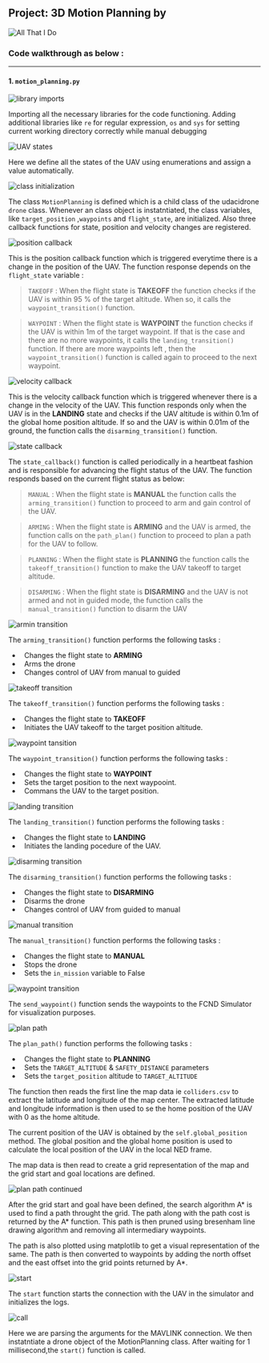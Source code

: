 ## Project: 3D Motion Planning by
![All That I Do](./misc/All_That_I_Do_logo.PNG)

### Code walkthrough as below :
---

#### 1. `motion_planning.py` 

![library imports](./misc/mp_imports.PNG)

Importing all the necessary libraries for the code functioning. Adding additional libraries like `re` for regular expression, `os` and `sys` for setting current working  directory correctly while manual debugging

![UAV states](./misc/mp_states.PNG)

Here we define all the states of the UAV using enumerations and assign a value automatically.

![class initialization](./misc/mp_class_init.PNG)

The class `MotionPlanning` is defined which is a child class of the udacidrone `drone` class. Whenever an class object is instatntiated, the class variables, like `target_position` ,`waypoints` and `flight_state`, are initialized. Also three callback functions for state, position and velocity changes are registered.

![position callback](./misc/mp_position_callback.PNG)

This is the position callback function which is triggered everytime there is a change in the position of the UAV. The function response depends on the `flight_state` variable :

> `TAKEOFF` : When the flight state is **TAKEOFF** the function checks if the UAV is within 95 % of the target altitude. When so, it calls the `waypoint_transition()` function.

> `WAYPOINT` : When the flight state is **WAYPOINT** the function checks if the UAV is within 1m of the target waypoint. If that is the case and there are no more waypoints, it calls the `landing_transition()` function. If there are more waypoints left , then the `waypoint_transition()` function is called again to proceed to the next waypoint.

![velocity callback](./misc/mp_velocity_callback.PNG)

This is the velocity callback function which is triggered whenever there is a change in the velocity of the UAV. This function responds only when the UAV is in the **LANDING** state and checks if the UAV altitude is within 0.1m of the global home position altitude. If so and the UAV is within 0.01m of the ground, the function calls the `disarming_transition()` function.

![state callback](./misc/mp_state_callback.PNG)

The `state_callback()` function is called periodically in a heartbeat fashion and is responsible for advancing the flight status of the UAV. The function responds based on the current flight status as below:

> `MANUAL` : When the flight state is **MANUAL** the function calls the `arming_transition()` function to proceed to arm and gain control of the UAV.

> `ARMING` : When the flight state is **ARMING** and the UAV is armed, the function calls on the `path_plan()` function to proceed to plan a path for the UAV to follow.

> `PLANNING` : When the flight state is **PLANNING** the function calls the `takeoff_transition()` function to make the UAV takeoff to target altitude.

> `DISARMING` : When the flight state is **DISARMING** and the UAV is not armed and not in guided mode, the function calls the `manual_transition()` function to disarm the UAV

![armin transition](./misc/mp_arming_transition.PNG)

The `arming_transition()` function performs the following tasks :

- &nbsp; Changes the flight state to **ARMING** 
- &nbsp; Arms the drone
- &nbsp; Changes control of UAV from manual to guided

![takeoff transition](./misc/mp_takeoff_transition.PNG)

The `takeoff_transition()` function performs the following tasks :

- &nbsp; Changes the flight state to **TAKEOFF** 
- &nbsp; Initiates the UAV takeoff to the target position altitude.

![waypoint tansition](./misc/mp_waypoint_transition.PNG)

The `waypoint_transition()` function performs the following tasks :

- &nbsp; Changes the flight state to **WAYPOINT** 
- &nbsp; Sets the target position to the next waypooint.
- &nbsp; Commans the UAV to the target position.

![landing transition](./misc/mp_landing_transition.PNG)

The `landing_transition()` function performs the following tasks :

- &nbsp; Changes the flight state to **LANDING** 
- &nbsp; Initiates the landing pocedure of the UAV.

![disarming transition](./misc/mp_disarming_transition.PNG)

The `disarming_transition()` function performs the following tasks :

- &nbsp; Changes the flight state to **DISARMING**
- &nbsp; Disarms the drone
- &nbsp; Changes control of UAV from guided to manual

![manual transition](./misc/mp_manual_transition.PNG)

The `manual_transition()` function performs the following tasks :

- &nbsp; Changes the flight state to **MANUAL**
- &nbsp; Stops the drone
- &nbsp; Sets the `in_mission` variable to False

![waypoint transition](./misc/mp_send_waypoints.PNG)

The `send_waypoint()` function sends the waypoints to the FCND Simulator for visualization purposes.

![plan path](./misc/mp_plan_path.PNG)

The `plan_path()` function performs the following tasks :

- &nbsp; Changes the flight state to **PLANNING**
- &nbsp; Sets the `TARGET_ALTITUDE` & `SAFETY_DISTANCE` parameters
- &nbsp; Sets the `target_position` altitude to `TARGET_ALTITUDE`

The function then reads the first line the map data ie `colliders.csv` to extract the latitude and longitude of the map center. The extracted latitude and longitude information is then used to se the home position of the UAV with 0 as the home altitude.

The current position of the UAV is obtained by the `self.global_position` method. The global position and the global home position is used to calculate the local position of the UAV in the local NED frame.

The map data is then read to create a grid representation of the map and the grid start and goal locations are defined.

![plan path continued](./misc/mp_plan_path2.PNG)

After the grid start and goal have been defined, the search algorithm A* is used to find a path throught the grid. The path along with the path cost is returned by the A* function. This path is then pruned using bresenham line drawing algorithm and removing all intermediary waypoints.

The path is also plotted using matplotlib to get a visual representation of the same. The path is then converted to waypoints by adding the north offset and the east offset into the grid points returned by A*. 

![start](./misc/mp_start.PNG)

The `start` function starts the connection with the UAV in the simulator and initializes the logs.

![call](./misc/mp_call.PNG)

Here we are parsing the arguments for the MAVLINK connection. We then instatntiate a drone object of the MotionPlanning class. After waiting for 1 millisecond,the `start()` function is called.
